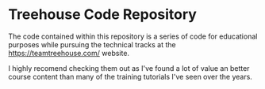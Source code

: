 # Treehouse Code Repository

The code contained within this repository is a series of code for educational purposes while pursuing the technical tracks at the <https://teamtreehouse.com/> website.

I highly recomend checking them out as I've found a lot of value an better course content than many of the training tutorials I've seen over the years.
